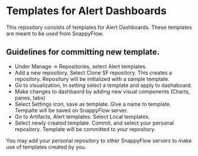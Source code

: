 # Templates for Alert Dashboards
This repository consists of templates for Alert Dashboards. These templates are meant to be used from SnappyFlow.


## Guidelines for committing new template.
- Under Manage -> Repositories, select Alert templates.
- Add a new repository. Select Clone SF repository. This creates a repository. Repository will be initialized with a sample template.
- Go to visualization, In setting select a template and apply to dashaboard.
- Make changes to dashbaord by adding new visual components (Charts, panes, tabs)
- Select Settings icon, save as template. Give a name to template. Tempalte will be saved on SnappyFlow server.
- Go to Artifacts, Alert templates. Select Local templates.
- Select newly created template. Commit, and select your personal repository. Template will be committed to your repository.

You may add your personal repository to other SnappyFlow servers to make use of templates created by you.
